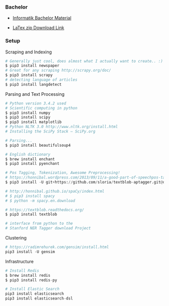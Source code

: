 
### Bachelor ###

- <a href="http://www.haw-hamburg.de/fakultaeten-und-departments/ti/fakultaetsservicebuero/abschlussarbeiten.html#c107779" target="_blank">Informatik Bachelor Material</a>

- <a href="http://www.haw-hamburg.de/fileadmin/user_upload/FakTI/FSB_TI/Abschlussarbeiten/I/haw-vorlage_LaTeX.zip" target="_blank">LaTex zip Download Link</a>


### Setup ###

Scraping and Indexing
```python
# Generally just cool, does almost what I actually want to create.. :)
$ pip3 install newspaper
# Great for any scraping http://scrapy.org/doc/
$ pip3 install scrapy
# detecting language of articles
$ pip3 install langdetect
```

Parsing and Text Processing
```python
# Python version 3.4.2 used
# Scientific computing in python
$ pip3 install numpy
$ pip3 install scipy
$ pip3 install matplotlib
# Python NLTK 3.0 http://www.nltk.org/install.html
# Installing the SciPy Stack — SciPy.org

# Parsing...
$ pip3 install beautifulsoup4

# English dictionary
$ brew install enchant
$ pip3 install pyenchant

# Pos Tagging, Tokenization, Awesome Preprocessing!
# https://honnibal.wordpress.com/2013/09/11/a-good-part-of-speechpos-tagger-in-about-200-lines-of-python/
$ pip3 install -U git+https://github.com/sloria/textblob-aptagger.git@dev

# http://honnibal.github.io/spaCy/index.html
# $ pip3 install spacy
# $ python -m spacy.en.download

# https://textblob.readthedocs.org/
$ pip3 install textblob

# interface from python to the 
# Stanford NER Tagger download Project
```

Clustering
```python
# https://radimrehurek.com/gensim/install.html
pip3 install -U gensim
```

Infrastructure
```python
# Install Redis
$ brew install redis
$ pip3 install redis-py

# Install Elastic Search
pip3 install elasticsearch
pip3 install elasticsearch-dsl
```

